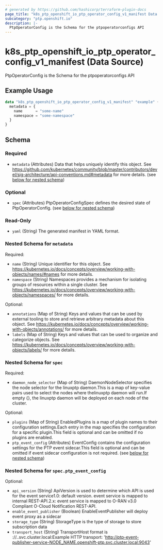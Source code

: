```yaml
---
# generated by https://github.com/hashicorp/terraform-plugin-docs
page_title: "k8s_ptp_openshift_io_ptp_operator_config_v1_manifest Data Source - terraform-provider-k8s"
subcategory: "ptp.openshift.io"
description: |-
  PtpOperatorConfig is the Schema for the ptpoperatorconfigs API
---
```


# k8s_ptp_openshift_io_ptp_operator_config_v1_manifest (Data Source)

PtpOperatorConfig is the Schema for the ptpoperatorconfigs API

## Example Usage

```terraform
data "k8s_ptp_openshift_io_ptp_operator_config_v1_manifest" "example" {
  metadata = {
    name      = "some-name"
    namespace = "some-namespace"
  }
}
```

<!-- schema generated by tfplugindocs -->
## Schema

### Required

- `metadata` (Attributes) Data that helps uniquely identify this object. See https://github.com/kubernetes/community/blob/master/contributors/devel/sig-architecture/api-conventions.md#metadata for more details. (see [below for nested schema](#nestedatt--metadata))

### Optional

- `spec` (Attributes) PtpOperatorConfigSpec defines the desired state of PtpOperatorConfig. (see [below for nested schema](#nestedatt--spec))

### Read-Only

- `yaml` (String) The generated manifest in YAML format.

<a id="nestedatt--metadata"></a>
### Nested Schema for `metadata`

Required:

- `name` (String) Unique identifier for this object. See https://kubernetes.io/docs/concepts/overview/working-with-objects/names/#names for more details.
- `namespace` (String) Namespaces provides a mechanism for isolating groups of resources within a single cluster. See https://kubernetes.io/docs/concepts/overview/working-with-objects/namespaces/ for more details.

Optional:

- `annotations` (Map of String) Keys and values that can be used by external tooling to store and retrieve arbitrary metadata about this object. See https://kubernetes.io/docs/concepts/overview/working-with-objects/annotations/ for more details.
- `labels` (Map of String) Keys and values that can be used to organize and categorize objects. See https://kubernetes.io/docs/concepts/overview/working-with-objects/labels/ for more details.


<a id="nestedatt--spec"></a>
### Nested Schema for `spec`

Required:

- `daemon_node_selector` (Map of String) DaemonNodeSelector specifies the node selector for the linuxptp daemon.This is a map of key-value pairs used to select the nodes where thelinuxptp daemon will run.If empty {}, the linuxptp daemon will be deployed on each node of the cluster.

Optional:

- `plugins` (Map of String) EnabledPlugins is a map of plugin names to their configuration settings.Each entry in the map specifies the configuration for a specific plugin.This field is optional and can be omitted if no plugins are enabled.
- `ptp_event_config` (Attributes) EventConfig contains the configuration settings for the PTP event sidecar.This field is optional and can be omitted if event sidecar configuration is not required. (see [below for nested schema](#nestedatt--spec--ptp_event_config))

<a id="nestedatt--spec--ptp_event_config"></a>
### Nested Schema for `spec.ptp_event_config`

Optional:

- `api_version` (String) ApiVersion is used to determine which API is used for the event service1.0: default version. event service is mapped to internal REST-API.2.x: event service is mapped to O-RAN v3.0 Compliant O-Cloud Notification REST-API.
- `enable_event_publisher` (Boolean) EnableEventPublisher will deploy event proxy as a sidecar
- `storage_type` (String) StorageType is the type of storage to store subscription data
- `transport_host` (String) TransportHost format is <protocol>://<transport-service>.<namespace>.svc.cluster.local:<transport-port>Example HTTP transport: 'http://ptp-event-publisher-service-NODE_NAME.openshift-ptp.svc.cluster.local:9043'
